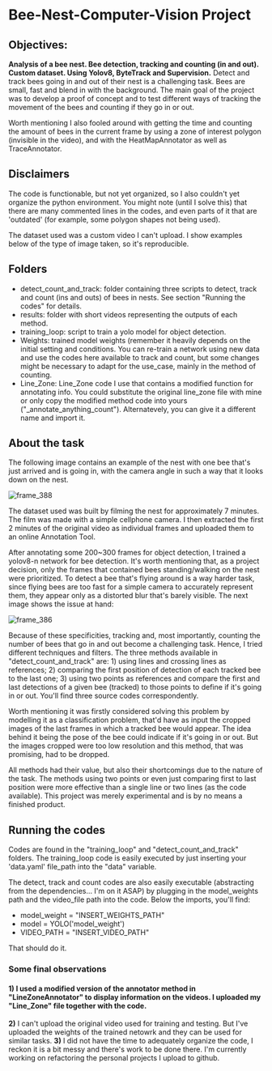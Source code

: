 # Bee-Nest-Computer-Vision Project

## Objectives: 
**Analysis of a bee nest. Bee detection, tracking and counting (in and out). Custom dataset. Using Yolov8, ByteTrack and Supervision.**
Detect and track bees going in and out of their nest is a challenging task. Bees are small, fast and blend in with the background. The main goal of the project was to develop a proof of concept and to test different ways of tracking the movement of the bees and counting if they go in or out. 

Worth mentioning I also fooled around with getting the time and counting the amount of bees in the current frame by using a zone of interest polygon (invisible in the video), and with the HeatMapAnnotator as well as TraceAnnotator. 

## Disclaimers 
The code is functionable, but not yet organized, so I also couldn't yet organize the python environment. You might note (until I solve this) that there are many commented lines in the codes, and even parts of it that are 'outdated' (for example, some polygon shapes not being used). 

The dataset used was a custom video I can't upload. I show examples below of the type of image taken, so it's reproducible.

## Folders 

- detect_count_and_track: folder containing three scripts to detect, track and count (ins and outs) of bees in nests. See section "Running the codes" for details. 
- results: folder with short videos representing the outputs of each method. 
- training_loop: script to train a yolo model for object detection.
- Weights: trained model weights (remember it heavily depends on the initial setting and conditions. You can re-train a network using new data and use the codes here available to track and count, but some changes might be necessary to adapt for the use_case, mainly in the method of counting.
- Line_Zone: Line_Zone code I use that contains a modified function for annotating info. You could substitute the original line_zone file with mine or only copy the modified method code into yours ("_annotate_anything_count"). Alternatevely, you can give it a different name and import it. 

## About the task 

The following image contains an example of the nest with one bee that's just arrived and is going in, with the camera angle in such a way that it looks down on the nest. 

![frame_388](https://github.com/user-attachments/assets/9c14bbe8-6f29-4120-a075-cf920dd75322)

The dataset used was built by filming the nest for approximately 7 minutes. The film was made with a simple cellphone camera. I then extracted the first 2 minutes of the original video as individual frames and uploaded them to an online Annotation Tool. 

After annotating some 200~300 frames for object detection, I trained a yolov8-n network for bee detection. It's worth mentioning that, as a project decision, only the frames that contained bees standing/walking on the nest were prioritized. To detect a bee that's flying around is a way harder task, since flying bees are too fast for a simple camera to accurately represent them, they appear only as a distorted blur that's barely visible. The next image shows the issue at hand: 

![frame_386](https://github.com/user-attachments/assets/e94a531f-8d41-4363-a7d4-344fabd896ca)

Because of these specificities, tracking and, most importantly, counting the number of bees that go in and out become a challenging task. Hence, I tried different techniques and filters. The three methods available in "detect_count_and_track" are: 1) using lines and crossing lines as references; 2) comparing the first position of detection of each tracked bee to the last one; 3) using two points as references and compare the first and last detections of a given bee (tracked) to those points to define if it's going in or out. You'll find three source codes correspondently.

Worth mentioning it was firstly considered solving this problem by modelling it as a classification problem, that'd have as input the cropped images of the last frames in which a tracked bee would appear. The idea behind it being the pose of the bee could indicate if it's going in or out. But the images cropped were too low resolution and this method, that was promising, had to be dropped. 

All methods had their value, but also their shortcomings due to the nature of the task. The methods using two points or even just comparing first to last position were more effective than a single line or two lines (as the code available). This project was merely experimental and is by no means a finished product.

## Running the codes
Codes are found in the "training_loop" and "detect_count_and_track" folders. 
The training_loop code is easily executed by just inserting your 'data.yaml' file_path into the "data" variable. 

The detect, track and count codes are also easily executable (abstracting from the dependencies... I'm on it ASAP) by plugging in the model_weights path and the video_file path into the code. Below the imports, you'll find:

- model_weight = "INSERT_WEIGHTS_PATH"
- model = YOLO('model_weight')
- VIDEO_PATH = "INSERT_VIDEO_PATH"

That should do it. 


### Some final observations 
#### 1) I used a modified version of the annotator method in "LineZoneAnnotator" to display information on the videos. I uploaded my "Line_Zone" file together with the code. 
**2)** I can't upload the original video used for training and testing. But I've uploaded the weights of the trained netowrk and they can be used for similar tasks.
**3)** I did not have the time to adequately organize the code, I reckon it is a bit messy and there's work to be done there. I'm currently working on refactoring the personal projects I upload to github. 
